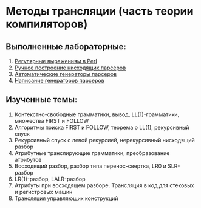 # Методы трансляции (часть теории компиляторов)

## Выполненные лабораторные:

1. [Регулярные выражениям в Perl](lab-1-regular-expressions)
2. [Ручное построение нисходящих парсеров](lab-2-recursive-parsing)
3. [Автоматические генераторы парсеров](lab-3-automatic-parser-generators)
4. [Написание генераторов парсеров](lab-4-parser-generator)

## Изученные темы:

1. Контекстно-свободные грамматики, вывод, LL(1)-грамматики, множества FIRST и FOLLOW
2. Алгоритмы поиска FIRST и FOLLOW, теорема о LL(1), рекурсивный спуск
3. Рекурсивный спуск с левой рекурсией, нерекурсивный нисходящий разбор
4. Атрибутные транслирующие грамматики, преобразование атрибутов
5. Восходящий разбор, разбор типа перенос-свертка, LR0 и SLR-разбор
6. LR(1)-разбор, LALR-разбор
7. Атрибуты при восходящем разборе. Трансляция в код для стековых и регистровых машин
8. Трансляция управляющих конструкций
